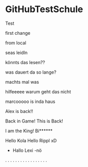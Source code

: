 # GitHubTestSchule
Test

first change

from local

seas leidln

könnts das lesen??

was dauert da so lange?

machts mal was

hilfeeeee warum geht das nicht

marcooooo is inda haus


Alex is back!!

Back in Game!
This is Back!


I am the King! Bi******

Hello Kola Hello Rippl xD
- Hallo Lexi
-nö



.
.
.
.
.
.
.
.
.
.
.
.
.
.
.
.
.